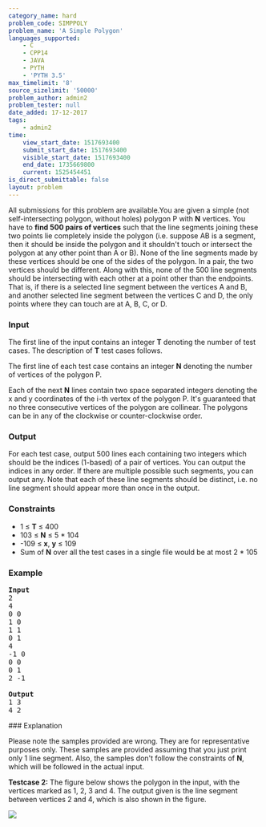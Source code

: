```yaml
---
category_name: hard
problem_code: SIMPPOLY
problem_name: 'A Simple Polygon'
languages_supported:
    - C
    - CPP14
    - JAVA
    - PYTH
    - 'PYTH 3.5'
max_timelimit: '8'
source_sizelimit: '50000'
problem_author: admin2
problem_tester: null
date_added: 17-12-2017
tags:
    - admin2
time:
    view_start_date: 1517693400
    submit_start_date: 1517693400
    visible_start_date: 1517693400
    end_date: 1735669800
    current: 1525454451
is_direct_submittable: false
layout: problem
---
```

All submissions for this problem are available.You are given a simple (not self-intersecting polygon, without holes) polygon P with **N** vertices. You have to **find 500 pairs of vertices** such that the line segments joining these two points lie completely inside the polygon (i.e. suppose AB is a segment, then it should be inside the polygon and it shouldn't touch or intersect the polygon at any other point than A or B). None of the line segments made by these vertices should be one of the sides of the polygon. In a pair, the two vertices should be different. Along with this, none of the 500 line segments should be intersecting with each other at a point other than the endpoints. That is, if there is a selected line segment between the vertices A and B, and another selected line segment between the vertices C and D, the only points where they can touch are at A, B, C, or D.

### Input

The first line of the input contains an integer **T** denoting the number of test cases. The description of **T** test cases follows.

The first line of each test case contains an integer **N** denoting the number of vertices of the polygon P.

Each of the next **N** lines contain two space separated integers denoting the x and y coordinates of the i-th vertex of the polygon P. It's guaranteed that no three consecutive vertices of the polygon are collinear. The polygons can be in any of the clockwise or counter-clockwise order.

### Output

For each test case, output 500 lines each containing two integers which should be the indices (1-based) of a pair of vertices. You can output the indices in any order. If there are multiple possible such segments, you can output any. Note that each of these line segments should be distinct, i.e. no line segment should appear more than once in the output.

### Constraints

- 1 ≤ **T** ≤ 400
- 103 ≤ **N** ≤ 5 \* 104
- -109 ≤ **x**, **y** ≤ 109
- Sum of **N** over all the test cases in a single file would be at most 2 \* 105
 
### Example

<pre>
<b>Input</b>
2
4
0 0
1 0
1 1
0 1
4
-1 0
0 0
0 1
2 -1

<b>Output</b>
1 3
4 2
</pre>### Explanation

Please note the samples provided are wrong. They are for representative purposes only. These samples are provided assuming that you just print only 1 line segment. Also, the samples don't follow the constraints of **N**, which will be followed in the actual input.

**Testcase 2:** The figure below shows the polygon in the input, with the vertices marked as 1, 2, 3 and 4. The output given is the line segment between vertices 2 and 4, which is also shown in the figure.

![](https://codechef_shared.s3.amazonaws.com/download/upload/AMR17AMR/SIMPPOLY/1.png)
